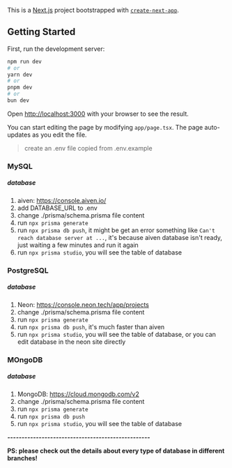 This is a [Next.js](https://nextjs.org/) project bootstrapped with [`create-next-app`](https://github.com/vercel/next.js/tree/canary/packages/create-next-app).

## Getting Started

First, run the development server:

```bash
npm run dev
# or
yarn dev
# or
pnpm dev
# or
bun dev
```

Open [http://localhost:3000](http://localhost:3000) with your browser to see the result.

You can start editing the page by modifying `app/page.tsx`. The page auto-updates as you edit the file.

> create an .env file copied from .env.example

### MySQL

##### database

1. aiven: https://console.aiven.io/
2. add DATABASE_URL to .env
3. change ./prisma/schema.prisma file content
4. run `npx prisma generate`
5. run `npx prisma db push`, it might be get an error something like `Can't reach database server at ...`, it's because aiven database isn't ready, just waiting a few minutes and run it again
6. run `npx prisma studio`, you will see the table of database

### PostgreSQL

##### database

1. Neon: https://console.neon.tech/app/projects
2. change ./prisma/schema.prisma file content
3. run `npx prisma generate`
4. run `npx prisma db push`, it's much faster than aiven
5. run `npx prisma studio`, you will see the table of database, or you can edit database in the neon site directly

### MOngoDB

##### database

1. MongoDB: https://cloud.mongodb.com/v2
2. change ./prisma/schema.prisma file content
3. run `npx prisma generate`
4. run `npx prisma db push`
5. run `npx prisma studio`, you will see the table of database

***--------------------------------------------------***

**PS: please check out the details about every type of database in different branches!**